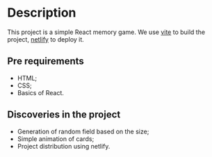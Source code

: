 # Description

This project is a simple React memory game. 
We use [vite](https://vitejs.dev/) to build the project, 
[netlify](https://www.netlify.com/) to deploy it.

## Pre requirements

- HTML;
- CSS;
- Basics of React.

## Discoveries in the project

- Generation of random field based on the size;
- Simple animation of cards;
- Project distribution using netlify.
 